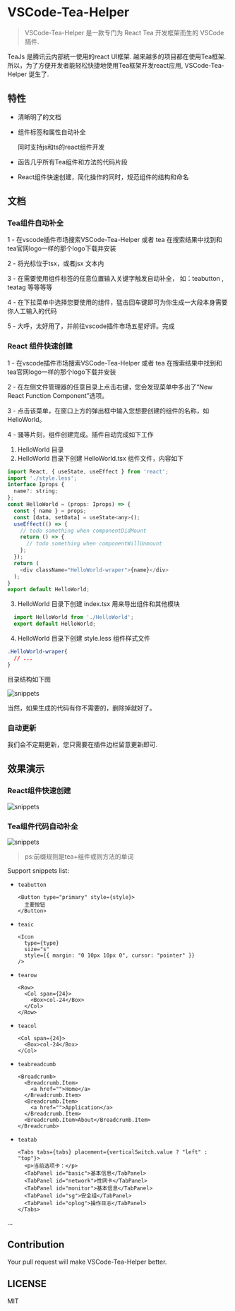> 

# VSCode-Tea-Helper

> VSCode-Tea-Helper 是一款专门为 React Tea 开发框架而生的 VSCode插件.

TeaJs 是腾讯云内部统一使用的react UI框架. 越来越多的项目都在使用Tea框架. 所以，为了方便开发者能轻松快捷地使用Tea框架开发react应用, VSCode-Tea-Helper 诞生了.

## 特性

* 清晰明了的文档

* 组件标签和属性自动补全

	同时支持js和ts的react组件开发

* 函告几乎所有Tea组件和方法的代码片段
* React组件快速创建，简化操作的同时，规范组件的结构和命名


## 文档

### Tea组件自动补全

1 - 在vscode插件市场搜索VSCode-Tea-Helper 或者 tea 在搜索结果中找到和tea官网logo一样的那个logo下载并安装

2 - 将光标位于tsx，或者jsx 文本内

3 - 在需要使用组件标签的任意位置输入关键字触发自动补全，
    如：teabutton , teatag 等等等等

4 - 在下拉菜单中选择您要使用的组件，猛击回车键即可为你生成一大段本身需要你人工输入的代码

5 - 大呼，太好用了，并前往vscode插件市场五星好评。完成

### React 组件快速创建

1 - 在vscode插件市场搜索VSCode-Tea-Helper 或者 tea 在搜索结果中找到和tea官网logo一样的那个logo下载并安装

2 - 在左侧文件管理器的任意目录上点击右键，您会发现菜单中多出了“New React Function Component”选项。

3 - 点击该菜单，在窗口上方的弹出框中输入您想要创建的组件的名称，如 HelloWorld。

4 - 骚等片刻，组件创建完成。插件自动完成如下工作

1. HelloWorld 目录
2. HelloWorld 目录下创建 HelloWorld.tsx 组件文件，内容如下
  ~~~javascript
  import React, { useState, useEffect } from 'react';
  import './style.less';
  interface Iprops {
    name?: string;
  };
  const HelloWorld = (props: Iprops) => {
    const { name } = props;
    const [data, setData] = useState<any>();
    useEffect(() => {
      // todo something when componentDidMount
      return () => {
        // todo something when componentWillUnmount
      };
    });
    return (
      <div className="HelloWorld-wraper">{name}</div>
    );
  }
  export default HelloWorld;
  ~~~
3. HelloWorld 目录下创建 index.tsx 用来导出组件和其他模块
  ~~~javascript
    import HelloWorld from './HelloWorld';
    export default HelloWorld;
  ~~~

4. HelloWorld 目录下创建 style.less 组件样式文件
  ```css
  .HelloWorld-wraper{
    // ...
  }
  ```
目录结构如下图

![snippets](https://fastmock.cn-bj.ufileos.com/vc-tea-helper/vscode-tea-react.png)

当然，如果生成的代码有你不需要的，删除掉就好了。
### 自动更新

我们会不定期更新，您只需要在插件边栏留意更新即可.

<!-- ### Keymap

Default hot key is  `ctrl + cmd + z`( windows: `ctrl + win + z`). If it has conflicted with other software's hot key. You can customize it. see [keybindings](https://code.visualstudio.com/docs/getstarted/keybindings#_keyboard-shortcuts-editor) -->


<!-- ## Autocomplete

![autocomplete](https://user-images.githubusercontent.com/1659577/27990774-4b7b3662-6494-11e7-83a4-9e6ed3ef698a.gif)

* Distinguish and auto complete property and method for every Element-UI tag

* Prompt value when value is some special type like Boolean or ICON. -->

## 效果演示
### React组件快速创建

![snippets](https://fastmock.cn-bj.ufileos.com/vc-tea-helper/vscode-tea-react.gif)

### Tea组件代码自动补全

![snippets](https://fastmock.cn-bj.ufileos.com/tea-snippets.gif)

> ps:前缀规则是tea+组件或则方法的单词

Support snippets list:

* `teabutton`

  ```
  <Button type="primary" style={style}>
    主要按钮
  </Button>
  ```

* `teaic`

  ```
  <Icon
    type={type}
    size="s"
    style={{ margin: "0 10px 10px 0", cursor: "pointer" }}
  />
  ```

* `tearow`

  ```
  <Row>
    <Col span={24}>
      <Box>col-24</Box>
    </Col>
  </Row>
  ```

* `teacol`

  ```
  <Col span={24}>
    <Box>col-24</Box>
  </Col>
  ```

* `teabreadcumb`

  ```
  <Breadcrumb>
    <Breadcrumb.Item>
      <a href="">Home</a>
    </Breadcrumb.Item>
    <Breadcrumb.Item>
      <a href="">Application</a>
    </Breadcrumb.Item>
    <Breadcrumb.Item>About</Breadcrumb.Item>
  </Breadcrumb>
  ```

* `teatab`

  ```
  <Tabs tabs={tabs} placement={verticalSwitch.value ? "left" : "top"}>
    <p>当前选项卡：</p>
    <TabPanel id="basic">基本信息</TabPanel>
    <TabPanel id="network">性网卡</TabPanel>
    <TabPanel id="monitor">基本信息</TabPanel>
    <TabPanel id="sg">安全组</TabPanel>
    <TabPanel id="oplog">操作日志</TabPanel>
  </Tabs>
  ```
...

## Contribution

Your pull request will make VSCode-Tea-Helper better.

## LICENSE

MIT

